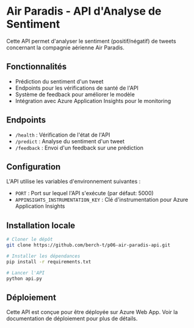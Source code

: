 # Air Paradis - API d'Analyse de Sentiment

Cette API permet d'analyser le sentiment (positif/négatif) de tweets concernant la compagnie aérienne Air Paradis.

## Fonctionnalités

- Prédiction du sentiment d'un tweet
- Endpoints pour les vérifications de santé de l'API
- Système de feedback pour améliorer le modèle
- Intégration avec Azure Application Insights pour le monitoring

## Endpoints

- `/health` : Vérification de l'état de l'API
- `/predict` : Analyse du sentiment d'un tweet
- `/feedback` : Envoi d'un feedback sur une prédiction

## Configuration

L'API utilise les variables d'environnement suivantes :
- `PORT` : Port sur lequel l'API s'exécute (par défaut: 5000)
- `APPINSIGHTS_INSTRUMENTATION_KEY` : Clé d'instrumentation pour Azure Application Insights

## Installation locale

```bash
# Cloner le dépôt
git clone https://github.com/berch-t/p06-air-paradis-api.git

# Installer les dépendances
pip install -r requirements.txt

# Lancer l'API
python api.py
```

## Déploiement

Cette API est conçue pour être déployée sur Azure Web App. Voir la documentation de déploiement pour plus de détails.